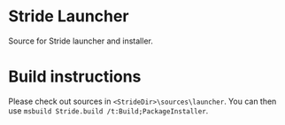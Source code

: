 Stride Launcher
==============

Source for Stride launcher and installer.

# Build instructions

Please check out sources in `<StrideDir>\sources\launcher`.
You can then use `msbuild Stride.build /t:Build;PackageInstaller`.
